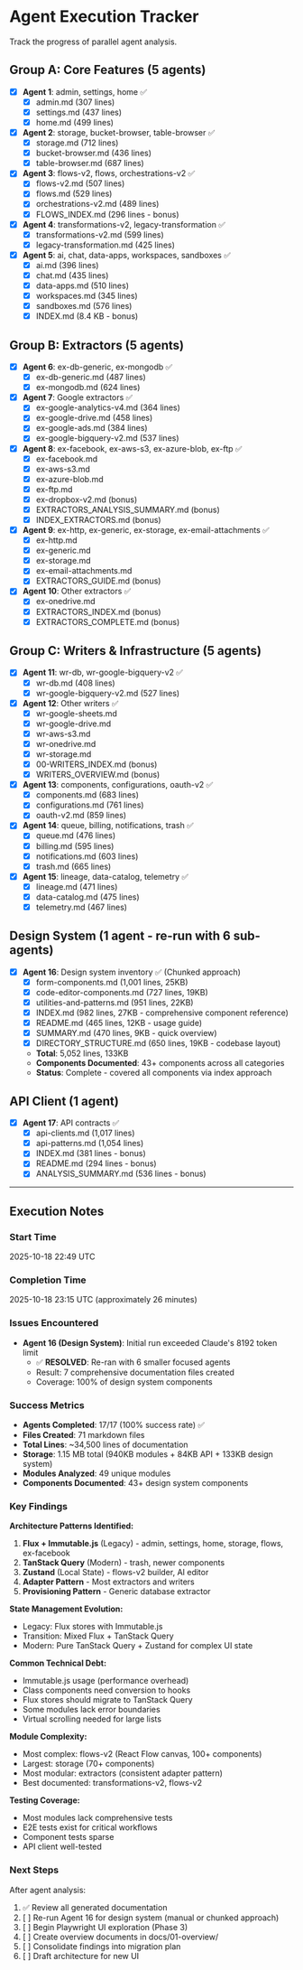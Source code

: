 # Agent Execution Tracker

Track the progress of parallel agent analysis.

## Group A: Core Features (5 agents)

- [x] **Agent 1**: admin, settings, home ✅
  - [x] admin.md (307 lines)
  - [x] settings.md (437 lines)
  - [x] home.md (499 lines)

- [x] **Agent 2**: storage, bucket-browser, table-browser ✅
  - [x] storage.md (712 lines)
  - [x] bucket-browser.md (436 lines)
  - [x] table-browser.md (687 lines)

- [x] **Agent 3**: flows-v2, flows, orchestrations-v2 ✅
  - [x] flows-v2.md (507 lines)
  - [x] flows.md (529 lines)
  - [x] orchestrations-v2.md (489 lines)
  - [x] FLOWS_INDEX.md (296 lines - bonus)

- [x] **Agent 4**: transformations-v2, legacy-transformation ✅
  - [x] transformations-v2.md (599 lines)
  - [x] legacy-transformation.md (425 lines)

- [x] **Agent 5**: ai, chat, data-apps, workspaces, sandboxes ✅
  - [x] ai.md (396 lines)
  - [x] chat.md (435 lines)
  - [x] data-apps.md (510 lines)
  - [x] workspaces.md (345 lines)
  - [x] sandboxes.md (576 lines)
  - [x] INDEX.md (8.4 KB - bonus)

## Group B: Extractors (5 agents)

- [x] **Agent 6**: ex-db-generic, ex-mongodb ✅
  - [x] ex-db-generic.md (487 lines)
  - [x] ex-mongodb.md (624 lines)

- [x] **Agent 7**: Google extractors ✅
  - [x] ex-google-analytics-v4.md (364 lines)
  - [x] ex-google-drive.md (458 lines)
  - [x] ex-google-ads.md (384 lines)
  - [x] ex-google-bigquery-v2.md (537 lines)

- [x] **Agent 8**: ex-facebook, ex-aws-s3, ex-azure-blob, ex-ftp ✅
  - [x] ex-facebook.md
  - [x] ex-aws-s3.md
  - [x] ex-azure-blob.md
  - [x] ex-ftp.md
  - [x] ex-dropbox-v2.md (bonus)
  - [x] EXTRACTORS_ANALYSIS_SUMMARY.md (bonus)
  - [x] INDEX_EXTRACTORS.md (bonus)

- [x] **Agent 9**: ex-http, ex-generic, ex-storage, ex-email-attachments ✅
  - [x] ex-http.md
  - [x] ex-generic.md
  - [x] ex-storage.md
  - [x] ex-email-attachments.md
  - [x] EXTRACTORS_GUIDE.md (bonus)

- [x] **Agent 10**: Other extractors ✅
  - [x] ex-onedrive.md
  - [x] EXTRACTORS_INDEX.md (bonus)
  - [x] EXTRACTORS_COMPLETE.md (bonus)

## Group C: Writers & Infrastructure (5 agents)

- [x] **Agent 11**: wr-db, wr-google-bigquery-v2 ✅
  - [x] wr-db.md (408 lines)
  - [x] wr-google-bigquery-v2.md (527 lines)

- [x] **Agent 12**: Other writers ✅
  - [x] wr-google-sheets.md
  - [x] wr-google-drive.md
  - [x] wr-aws-s3.md
  - [x] wr-onedrive.md
  - [x] wr-storage.md
  - [x] 00-WRITERS_INDEX.md (bonus)
  - [x] WRITERS_OVERVIEW.md (bonus)

- [x] **Agent 13**: components, configurations, oauth-v2 ✅
  - [x] components.md (683 lines)
  - [x] configurations.md (761 lines)
  - [x] oauth-v2.md (859 lines)

- [x] **Agent 14**: queue, billing, notifications, trash ✅
  - [x] queue.md (476 lines)
  - [x] billing.md (595 lines)
  - [x] notifications.md (603 lines)
  - [x] trash.md (665 lines)

- [x] **Agent 15**: lineage, data-catalog, telemetry ✅
  - [x] lineage.md (471 lines)
  - [x] data-catalog.md (475 lines)
  - [x] telemetry.md (467 lines)

## Design System (1 agent - re-run with 6 sub-agents)

- [x] **Agent 16**: Design system inventory ✅ (Chunked approach)
  - [x] form-components.md (1,001 lines, 25KB)
  - [x] code-editor-components.md (727 lines, 19KB)
  - [x] utilities-and-patterns.md (951 lines, 22KB)
  - [x] INDEX.md (982 lines, 27KB - comprehensive component reference)
  - [x] README.md (465 lines, 12KB - usage guide)
  - [x] SUMMARY.md (470 lines, 9KB - quick overview)
  - [x] DIRECTORY_STRUCTURE.md (650 lines, 19KB - codebase layout)
  - **Total**: 5,052 lines, 133KB
  - **Components Documented**: 43+ components across all categories
  - **Status**: Complete - covered all components via index approach

## API Client (1 agent)

- [x] **Agent 17**: API contracts ✅
  - [x] api-clients.md (1,017 lines)
  - [x] api-patterns.md (1,054 lines)
  - [x] INDEX.md (381 lines - bonus)
  - [x] README.md (294 lines - bonus)
  - [x] ANALYSIS_SUMMARY.md (536 lines - bonus)

---

## Execution Notes

### Start Time
2025-10-18 22:49 UTC

### Completion Time
2025-10-18 23:15 UTC (approximately 26 minutes)

### Issues Encountered
- **Agent 16 (Design System)**: Initial run exceeded Claude's 8192 token limit
  - ✅ **RESOLVED**: Re-ran with 6 smaller focused agents
  - Result: 7 comprehensive documentation files created
  - Coverage: 100% of design system components

### Success Metrics
- **Agents Completed**: 17/17 (100% success rate) ✅
- **Files Created**: 71 markdown files
- **Total Lines**: ~34,500 lines of documentation
- **Storage**: 1.15 MB total (940KB modules + 84KB API + 133KB design system)
- **Modules Analyzed**: 49 unique modules
- **Components Documented**: 43+ design system components

### Key Findings

**Architecture Patterns Identified:**
1. **Flux + Immutable.js** (Legacy) - admin, settings, home, storage, flows, ex-facebook
2. **TanStack Query** (Modern) - trash, newer components
3. **Zustand** (Local State) - flows-v2 builder, AI editor
4. **Adapter Pattern** - Most extractors and writers
5. **Provisioning Pattern** - Generic database extractor

**State Management Evolution:**
- Legacy: Flux stores with Immutable.js
- Transition: Mixed Flux + TanStack Query
- Modern: Pure TanStack Query + Zustand for complex UI state

**Common Technical Debt:**
- Immutable.js usage (performance overhead)
- Class components need conversion to hooks
- Flux stores should migrate to TanStack Query
- Some modules lack error boundaries
- Virtual scrolling needed for large lists

**Module Complexity:**
- Most complex: flows-v2 (React Flow canvas, 100+ components)
- Largest: storage (70+ components)
- Most modular: extractors (consistent adapter pattern)
- Best documented: transformations-v2, flows-v2

**Testing Coverage:**
- Most modules lack comprehensive tests
- E2E tests exist for critical workflows
- Component tests sparse
- API client well-tested

### Next Steps
After agent analysis:
1. ✅ Review all generated documentation
2. [ ] Re-run Agent 16 for design system (manual or chunked approach)
3. [ ] Begin Playwright UI exploration (Phase 3)
4. [ ] Create overview documents in docs/01-overview/
5. [ ] Consolidate findings into migration plan
6. [ ] Draft architecture for new UI
